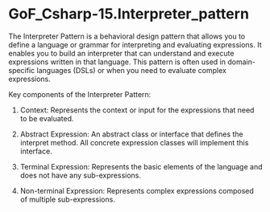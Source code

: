 # GoF_Csharp-15.Interpreter_pattern

The Interpreter Pattern is a behavioral design pattern that allows you to define a language or grammar for interpreting and evaluating expressions. It enables you to build an interpreter that can understand and execute expressions written in that language. This pattern is often used in domain-specific languages (DSLs) or when you need to evaluate complex expressions.

Key components of the Interpreter Pattern:

1. Context: Represents the context or input for the expressions that need to be evaluated.

2. Abstract Expression: An abstract class or interface that defines the interpret method. All concrete expression classes will implement this interface.

3. Terminal Expression: Represents the basic elements of the language and does not have any sub-expressions.

4. Non-terminal Expression: Represents complex expressions composed of multiple sub-expressions.















